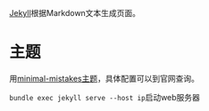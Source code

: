 [Jekyll](https://jekyllrb.com/)根据Markdown文本生成页面。

# 主题
用[minimal-mistakes主题](https://mmistakes.github.io/minimal-mistakes/)，具体配置可以到官网查询。

`bundle exec jekyll serve --host ip`启动web服务器